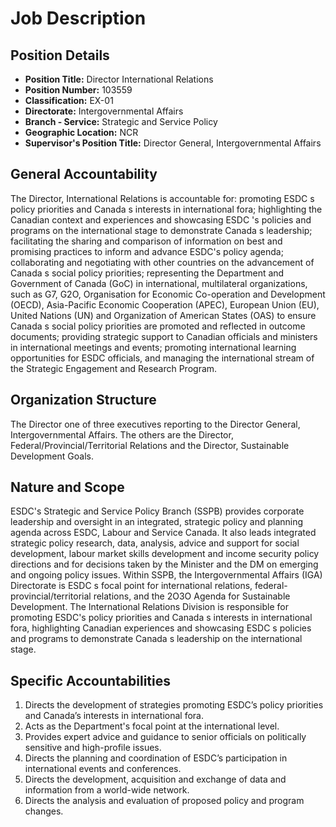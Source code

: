 # Job Description

## Position Details

*   **Position Title:** Director International Relations
*   **Position Number:** 103559
*   **Classification:** EX-01
*   **Directorate:** Intergovernmental Affairs
*   **Branch - Service:** Strategic and Service Policy
*   **Geographic Location:** NCR
*   **Supervisor's Position Title:** Director General, Intergovernmental Affairs

## General Accountability

The Director, International Relations is accountable for: promoting ESDC s policy priorities and Canada s interests in international fora; highlighting the Canadian context and experiences and showcasing ESDC 's policies and programs on the international stage to demonstrate Canada s leadership; facilitating the sharing and comparison of information on best and promising practices to inform and advance ESDC's policy agenda; collaborating and negotiating with other countries on the advancement of Canada s social policy priorities; representing the Department and Government of Canada (GoC) in international, multilateral organizations, such as G7, G2O, Organisation for Economic Co-operation and Development (OECD), Asia-Pacific Economic Cooperation (APEC), European Union (EU), United Nations (UN) and Organization of American States (OAS) to ensure Canada s social policy priorities are promoted and reflected in outcome documents; providing strategic support to Canadian officials and ministers in international meetings and events; promoting international learning opportunities for ESDC officials, and managing the international stream of the Strategic Engagement and Research Program.

## Organization Structure

The Director one of three executives reporting to the Director General, Intergovernmental Affairs. The others are the Director, Federal/Provincial/Territorial Relations and the Director, Sustainable Development Goals.

## Nature and Scope

ESDC's Strategic and Service Policy Branch (SSPB) provides corporate leadership and oversight in an integrated, strategic policy and planning agenda across ESDC, Labour and Service Canada. It also leads integrated strategic policy research, data, analysis, advice and support for social development, labour market skills development and income security policy directions and for decisions taken by the Minister and the DM on emerging and ongoing policy issues. Within SSPB, the Intergovernmental Affairs (IGA) Directorate is ESDC s focal point for international relations, federal-provincial/territorial relations, and the 2O3O Agenda for Sustainable Development. The International Relations Division is responsible for promoting ESDC's policy priorities and Canada s interests in international fora, highlighting Canadian experiences and showcasing ESDC s policies and programs to demonstrate Canada s leadership on the international stage.

## Specific Accountabilities

1.  Directs the development of strategies promoting ESDC’s policy priorities and Canada’s interests in international fora.
2.  Acts as the Department's focal point at the international level.
3.  Provides expert advice and guidance to senior officials on politically sensitive and high-profile issues.
4.  Directs the planning and coordination of ESDC’s participation in international events and conferences.
5.  Directs the development, acquisition and exchange of data and information from a world-wide network.
6.  Directs the analysis and evaluation of proposed policy and program changes.
